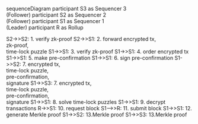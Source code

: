 sequenceDiagram
participant S3 as Sequencer 3 <br/> (Follower)
participant S2 as Sequencer 2 <br/> (Follower)
participant S1 as Sequencer 1 <br/> (Leader)
participant R as Rollup

S2->>S2: 1. verify zk-proof
S2->>S1: 2. forward encrypted tx, <br/>zk-proof, <br/>time-lock puzzle
S1->>S1: 3. verify zk-proof
S1->>S1: 4. order encrypted tx
S1->>S1: 5. make pre-confirmation
S1->>S1: 6. sign pre-confirmation
S1->>S2: 7. encrypted tx, <br/>time-lock puzzle, <br/>pre-confirmation, <br/> signature
S1->>S3: 7. encrypted tx, <br/>time-lock puzzle, <br/>pre-confirmation, <br/>signature
S1->>S1: 8. solve time-lock puzzles
S1->>S1: 9. decrypt transactions
R->>S1: 10. request block
S1-->>R: 11. submit block
S1->>S1: 12. generate Merkle proof
S1->>S2: 13.Merkle proof
S1->>S3: 13.Merkle proof
